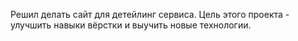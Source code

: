 Решил делать сайт для детейлинг сервиса.
Цель этого проекта - улучшить навыки вёрстки и выучить новые технологии.